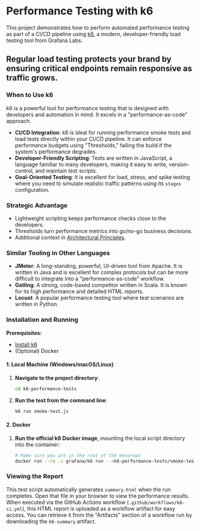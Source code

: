 # Performance Testing with k6

This project demonstrates how to perform automated performance testing as part of a CI/CD pipeline using [k6](https://k6.io/), a modern, developer-friendly load testing tool from Grafana Labs.

Regular load testing protects your brand by ensuring critical endpoints remain responsive as traffic grows.
---

### When to Use k6

k6 is a powerful tool for performance testing that is designed with developers and automation in mind. It excels in a "performance-as-code" approach.

* **CI/CD Integration**: k6 is ideal for running performance smoke tests and load tests directly within your CI/CD pipeline. It can enforce performance budgets using "Thresholds," failing the build if the system's performance degrades.
* **Developer-Friendly Scripting**: Tests are written in JavaScript, a language familiar to many developers, making it easy to write, version-control, and maintain test scripts.
* **Goal-Oriented Testing**: It is excellent for load, stress, and spike testing where you need to simulate realistic traffic patterns using its `stages` configuration.

### Strategic Advantage
- Lightweight scripting keeps performance checks close to the developers.
- Thresholds turn performance metrics into go/no-go business decisions.
- Additional context in [Architectural Principles](../ARCHITECTURAL_PRINCIPLES.md).

### Similar Tooling in Other Languages
* **JMeter**: A long-standing, powerful, UI-driven tool from Apache. It is written in Java and is excellent for complex protocols but can be more difficult to integrate into a "performance-as-code" workflow.
* **Gatling**: A strong, code-based competitor written in Scala. It is known for its high performance and detailed HTML reports.
* **Locust**: A popular performance testing tool where test scenarios are written in Python.

### Installation and Running

**Prerequisites:**
* [Install k6](https://k6.io/docs/getting-started/installation/)
* (Optional) Docker

#### 1. Local Machine (Windows/macOS/Linux)

1.  **Navigate to the project directory**:
    ```bash
    cd k6-performance-tests
    ```
2.  **Run the test from the command line**:
    ```bash
    k6 run smoke-test.js
    ```

#### 2. Docker

1.  **Run the official k6 Docker image**, mounting the local script directory into the container:
    ```bash
    # Make sure you are in the root of the monorepo
    docker run --rm -i grafana/k6 run - <k6-performance-tests/smoke-test.js
    ```
### Viewing the Report

This test script automatically generates `summary.html` when the run completes. Open that file in your browser to view the performance results. When executed via the GitHub Actions workflow (`.github/workflows/k6-ci.yml`), this HTML report is uploaded as a workflow artifact for easy access.
You can retrieve it from the "Artifacts" section of a workflow run by downloading the `k6-summary` artifact.
